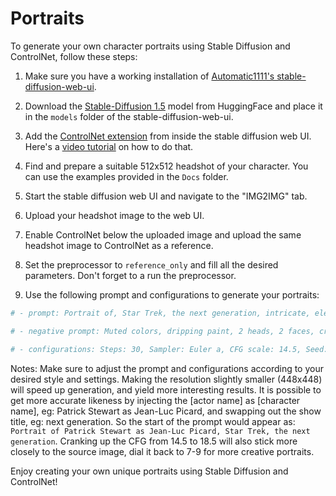 # Portraits

To generate your own character portraits using Stable Diffusion and ControlNet, follow these steps:

1. Make sure you have a working installation of [Automatic1111's stable-diffusion-web-ui](https://github.com/AUTOMATIC1111/stable-diffusion-webui).

2. Download the [Stable-Diffusion 1.5](https://huggingface.co/runwayml/stable-diffusion-v1-5) model from HuggingFace and place it in the `models` folder of the stable-diffusion-web-ui.

3. Add the [ControlNet extension](https://github.com/lllyasviel/ControlNet) from inside the stable diffusion web UI. Here's a [video tutorial](https://www.youtube.com/watch?v=zrGLEgGFJY4) on how to do that.

4. Find and prepare a suitable 512x512 headshot of your character. You can use the examples provided in the `Docs` folder.

5. Start the stable diffusion web UI and navigate to the "IMG2IMG" tab.

6. Upload your headshot image to the web UI.

7. Enable ControlNet below the uploaded image and upload the same headshot image to ControlNet as a reference.

8. Set the preprocessor to `reference_only` and fill all the desired parameters. Don't forget to a run the preprocessor.

9. Use the following prompt and configurations to generate your portraits:

```bash
# - prompt: Portrait of, Star Trek, the next generation, intricate, elegant, highly detailed, digital painting, artstation, concept art, smooth, sharp focus, illustration, art by artgerm and greg rutkowski and alphonse mucha and william - adolphe bouguereau

# - negative prompt: Muted colors, dripping paint, 2 heads, 2 faces, cropped image, out of frame, deformed hands, twisted fingers, double image, malformed hands, multiple heads, extra limb, ugly, poorly drawn hands, missing limb, disfigured, cut off, low res, blurry, bad anatomy, disfigured, poorly drawn face, mutation, mutated, floating limbs, disconnected limbs, disgusting, poorly drawn, mutilated, mangled, extra fingers, duplicate artifacts, missing arms, mutated hands, mutilated hands, cloned face, malformed, text, logo, wordmark, writing, heading, signature, long neck

# - configurations: Steps: 30, Sampler: Euler a, CFG scale: 14.5, Seed: 3068781511, Size: 512x512, Denoising strength: 0.75, ControlNet: "preprocessor: reference_only, model: None, weight: 1, starting/ending: (0.25, 0.5), resize mode: Crop and Resize, pixel perfect: True, control mode: Balanced, preprocessor params: (512, 64, 64)"
```

Notes: Make sure to adjust the prompt and configurations according to your desired style and settings. Making the resolution slightly smaller (448x448) will speed up generation, and yield more interesting results. It is possible to get more accurate likeness by injecting the [actor name] as [character name], eg: Patrick Stewart as Jean-Luc Picard, and swapping out the show title, eg: next generation. So the start of the prompt would appear as: `Portrait of Patrick Stewart as Jean-Luc Picard, Star Trek, the next generation`. Cranking up the CFG from 14.5 to 18.5 will also stick more closely to the source image, dial it back to 7-9 for more creative portraits.

Enjoy creating your own unique portraits using Stable Diffusion and ControlNet!